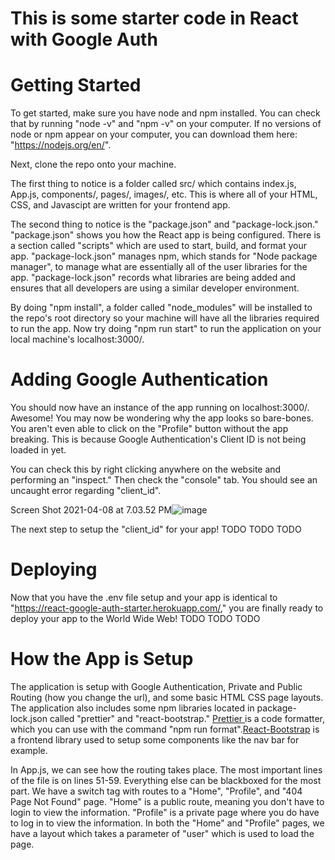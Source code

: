 # This is some starter code in React with Google Auth

# Getting Started

To get started, make sure you have node and npm installed. You can check that by running "node -v" and "npm -v" on your computer.
If no versions of node or npm appear on your computer, you can download them here: "https://nodejs.org/en/".

Next, clone the repo onto your machine.

The first thing to notice is a folder called src/ which contains index.js, App.js, components/, pages/, images/, etc. This is where all of your HTML, CSS, and Javascipt are written for your frontend app.

The second thing to notice is the "package.json" and "package-lock.json." "package.json" shows you how the React app is being configured. There is a section called "scripts" which are used to start, build, and format your app. "package-lock.json" manages npm, which stands for "Node package manager", to manage what are essentially all of the user libraries for the app. "package-lock.json" records what libraries are being added and ensures that all developers are using a similar developer environment.

By doing "npm install", a folder called "node_modules" will be installed to the repo's root directory so your machine will have all the libraries required to run the app.  Now try doing "npm run start" to run the application on your local machine's localhost:3000/.

# Adding Google Authentication

You should now have an instance of the app running on localhost:3000/. Awesome! You may now be wondering why the app looks so bare-bones. You aren't even able to click on the "Profile" button without the app breaking. This is because Google Authentication's Client ID is not being loaded in yet.

You can check this by right clicking anywhere on the website and performing an "inspect." Then check the "console" tab. You should see an uncaught error regarding "client_id".

Screen Shot 2021-04-08 at 7.03.52 PM![image](https://user-images.githubusercontent.com/46038043/114118187-361ba180-989d-11eb-8c7f-74aaebdd08c6.png)

The next step to setup the "client_id" for your app! TODO TODO TODO

# Deploying

Now that you have the .env file setup and your app is identical to "https://react-google-auth-starter.herokuapp.com/," you are finally ready to deploy your app to the World Wide Web! TODO TODO TODO

# How the App is Setup

The application is setup with Google Authentication, Private and Public Routing (how you change the url), and some basic HTML CSS page layouts. The application also includes some npm libraries located in package-lock.json called "prettier" and "react-bootstrap." <a href="https://prettier.io/">Prettier </a> is a code formatter, which you can use with the command "npm run format".<a href="https://react-bootstrap.github.io/">React-Bootstrap</a> is a frontend library used to setup some components like the nav bar for example.

In App.js, we can see how the routing takes place. The most important lines of the file is on lines 51-59. Everything else can be blackboxed for the most part. We have a switch tag with routes to a "Home", "Profile", and "404 Page Not Found" page. "Home" is a public route, meaning you don't have to login to view the information. "Profile" is a private page where you do have to log in to view the information. In both the "Home" and "Profile" pages, we have a layout which takes a parameter of "user" which is used to load the page.
